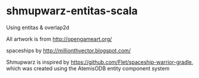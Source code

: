 # shmupwarz-entitas-scala

Using entitas & overlap2d



All artwork is from http://opengameart.org/ 

spaceships by http://millionthvector.blogspot.com/

Shmupwarz is inspired by https://github.com/Flet/spaceship-warrior-gradle, 
which was created using the AtemisODB entity component system


